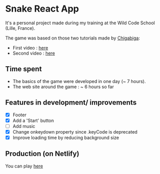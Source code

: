 # Snake React App

It's a personal project made during my training at the Wild Code School (Lille, France).

The game was based on those two tutorials made by [Chigabiga](https://www.youtube.com/channel/UCq6R-ZK8bRI3jzWLUuw03Uw):


- First video : [here](https://www.youtube.com/watch?v=-oOgsGP3t5o)
- Second video : [here](https://www.youtube.com/watch?v=lgK7OTdT-eo)

## Time spent

- The basics of the game were developed in one day (~ 7 hours).
- The web site around the game : ~ 6 hours so far

## Features in development/ improvements

- [x] Footer
- [x] Add a 'Start' button
- [ ] Add music
- [x] Change onkeydown property since .keyCode is deprecated
- [x] Improve loading time by reducing background size

## Production (on Netlify)

You can play [here](https://nervous-leakey-752015.netlify.app)
